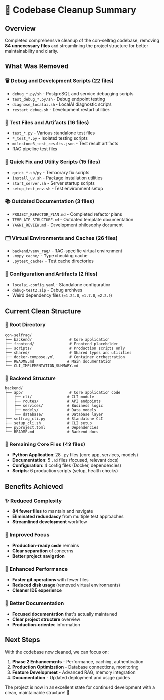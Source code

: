 # 🧹 Codebase Cleanup Summary

## Overview

Completed comprehensive cleanup of the con-selfrag codebase, removing **84 unnecessary files** and streamlining the project structure for better maintainability and clarity.

## What Was Removed

### 🗑️ Debug and Development Scripts (22 files)

- `debug_*.py/sh` - PostgreSQL and service debugging scripts
- `test_debug_*.py/sh` - Debug endpoint testing
- `diagnose_localai.sh` - LocalAI diagnostic scripts
- `restart_debug.sh` - Development restart utilities

### 🧪 Test Files and Artifacts (16 files)

- `test_*.py` - Various standalone test files
- `*_test_*.py` - Isolated testing scripts
- `milestone3_test_results.json` - Test result artifacts
- RAG pipeline test files

### 🚀 Quick Fix and Utility Scripts (15 files)

- `quick_*.sh/py` - Temporary fix scripts
- `install_uv.sh` - Package installation utilities
- `start_server.sh` - Server startup scripts
- `setup_test_env.sh` - Test environment setup

### 📚 Outdated Documentation (3 files)

- `PROJECT_REFACTOR_PLAN.md` - Completed refactor plans
- `TEMPLATE_STRUCTURE.md` - Outdated template documentation
- `YAGNI_REVIEW.md` - Development philosophy document

### 🗂️ Virtual Environments and Caches (26 files)

- `backend/venv_rag/` - RAG-specific virtual environment
- `.mypy_cache/` - Type checking cache
- `.pytest_cache/` - Test cache directories

### 🔧 Configuration and Artifacts (2 files)

- `localai-config.yaml` - Standalone configuration
- `debug-test2.zip` - Debug archives
- Weird dependency files (`=1.24.0`, `=1.7.0`, `=2.2.0`)

## Current Clean Structure

### 📁 Root Directory

```
con-selfrag/
├── backend/                 # Core application
├── frontend/                # Frontend placeholder
├── scripts/                 # Production scripts only
├── shared/                  # Shared types and utilities
├── docker-compose.yml       # Container orchestration
├── README.md               # Main documentation
└── CLI_IMPLEMENTATION_SUMMARY.md
```

### 🐍 Backend Structure

```
backend/
├── app/                     # Core application code
│   ├── cli/                # CLI module
│   ├── routes/             # API endpoints
│   ├── services/           # Business logic
│   ├── models/             # Data models
│   └── database/           # Database layer
├── selfrag_cli.py          # Standalone CLI
├── setup_cli.sh            # CLI setup
├── pyproject.toml          # Dependencies
└── README.md               # Backend docs
```

### 🎯 Remaining Core Files (43 files)

- **Python Application**: 28 `.py` files (core app, services, models)
- **Documentation**: 5 `.md` files (focused, relevant docs)
- **Configuration**: 4 config files (Docker, dependencies)
- **Scripts**: 6 production scripts (setup, health checks)

## Benefits Achieved

### ✨ **Reduced Complexity**

- **84 fewer files** to maintain and navigate
- **Eliminated redundancy** from multiple test approaches
- **Streamlined development** workflow

### 🎯 **Improved Focus**

- **Production-ready code** remains
- **Clear separation** of concerns
- **Better project navigation**

### 🚀 **Enhanced Performance**

- **Faster git operations** with fewer files
- **Reduced disk usage** (removed virtual environments)
- **Cleaner IDE experience**

### 📖 **Better Documentation**

- **Focused documentation** that's actually maintained
- **Clear project structure** overview
- **Production-oriented** information

## Next Steps

With the codebase now cleaned, we can focus on:

1. **Phase 2 Enhancements** - Performance, caching, authentication
2. **Production Optimization** - Database connections, monitoring
3. **Feature Development** - Advanced RAG, memory integration
4. **Documentation** - Updated deployment and usage guides

The project is now in an excellent state for continued development with a clean, maintainable structure! 🎉

